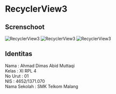 # RecyclerView3
## Screnschoot
![RecyclerView3](https://cloud.githubusercontent.com/assets/22099413/20421420/4a1e97f6-ad96-11e6-80d2-dfe106ce2adb.png)
![RecyclerView3](https://cloud.githubusercontent.com/assets/22099413/20421421/4a259786-ad96-11e6-94fd-9c10e29f3daf.png)
![RecyclerView3](https://cloud.githubusercontent.com/assets/22099413/20421419/4a1250e0-ad96-11e6-98be-9b3d207a45a0.png)

## Identitas
Nama : Ahmad Dimas Abid Muttaqi <br>
Kelas : XI RPL 4 <br>
No Urut : 01 <br>
NIS : 4652/1371.070 <br>
Nama Sekolah : SMK Telkom Malang <br>
